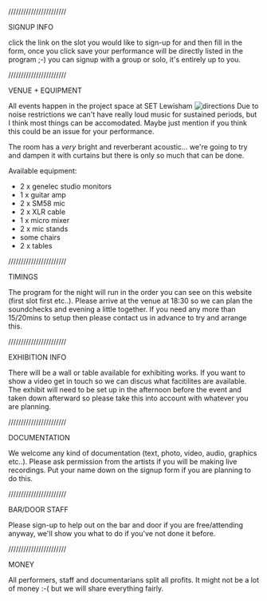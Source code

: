 ///////////////////////

SIGNUP INFO

click the link on the slot you would like to sign-up for and then fill in the form, once you click save your performance will be directly listed in the program ;-) you can signup with a group or solo, it's entirely up to you.

///////////////////////

VENUE + EQUIPMENT

All events happen in the project space at SET Lewisham
![directions](/img/set-route.gif)
Due to noise restrictions we can't have really loud music for sustained periods, but I think most things can be accomodated. Maybe just mention if you think this could be an issue for your performance.

The room has a *very* bright and reverberant acoustic... we're going to try and dampen it with curtains but there is only so much that can be done.

Available equipment:

- 2 x genelec studio monitors
- 1 x guitar amp
- 2 x SM58 mic
- 2 x XLR cable
- 1 x micro mixer
- 2 x mic stands
- some chairs
- 2 x tables

///////////////////////

TIMINGS

The program for the night will run in the order you can see on this website (first slot first etc..). Please arrive at the venue at 18:30 so we can plan the soundchecks and evening a little together. If you need any more than 15/20mins to setup then please contact us in advance to try and arrange this.

///////////////////////

EXHIBITION INFO

There will be a wall or table available for exhibiting works. If you want to show a video get in touch so we can discus what facitilites are available. The exhibit will need to be set up in the afternoon before the event and taken down afterward so please take this into account with whatever you are planning.

///////////////////////

DOCUMENTATION

We welcome any kind of documentation (text, photo, video, audio, graphics etc..). Please ask permission from the artists if you will be making live recordings. Put your name down on the signup form if you are planning to do this.

///////////////////////

BAR/DOOR STAFF

Please sign-up to help out on the bar and door if you are free/attending anyway, we'll show you what to do if you've not done it before.

///////////////////////

MONEY

All performers, staff and documentarians split all profits. It might not be a lot of money :-( but we will share everything fairly.
